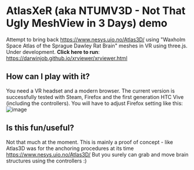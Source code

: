 # AtlasXeR (aka NTUMV3D - Not That Ugly MeshView in 3 Days) demo
Attempt to bring back https://www.nesys.uio.no/Atlas3D/ using "Waxholm Space Atlas of the Sprague Dawley Rat Brain" meshes in VR using three.js. Under development. **Click here to run**: 
https://darwinjob.github.io/xrviewer/xrviewer.html
## How can I play with it?
You need a VR headset and a modern browser. The current version is successfully tested with Steam, Firefox and the first generation HTC Vive (including the controllers). You will have to adjust Firefox setting like this:
![image](https://user-images.githubusercontent.com/358762/222919642-c7d2c02c-53d2-4be4-80a4-cce6cda42623.png)
## Is this fun/useful?
Not that much at the moment. This is mainly a proof of concept - like Atlas3D was for the anchoring procedures at its time https://www.nesys.uio.no/Atlas3D/ But you surely can grab and move brain structures using the controllers :)

